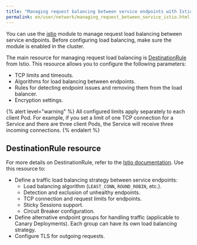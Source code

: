 ```yaml
---
title: "Managing request balancing between service endpoints with Istio"
permalink: en/user/network/managing_request_between_service_istio.html
---
```


You can use the [istio](/modules/istio/) module to manage request load balancing between service endpoints.
Before configuring load balancing, make sure the module is enabled in the cluster.

The main resource for managing request load balancing is [DestinationRule](#destinationrule-resource) from Istio.
This resource allows you to configure the following parameters:

- TCP limits and timeouts.
- Algorithms for load balancing between endpoints.
- Rules for detecting endpoint issues and removing them from the load balancer.
- Encryption settings.

{% alert level="warning" %}
All configured limits apply separately to each client Pod.
For example, if you set a limit of one TCP connection for a Service and there are three client Pods,
the Service will receive three incoming connections.
{% endalert %}

## DestinationRule resource

For more details on DestinationRule, refer to the [Istio documentation](https://istio.io/v1.19/docs/reference/config/networking/destination-rule/).
Use this resource to:

- Define a traffic load balancing strategy between service endpoints:
  - Load balancing algorithm (`LEAST_CONN`, `ROUND_ROBIN`, etc.).
  - Detection and exclusion of unhealthy endpoints.
  - TCP connection and request limits for endpoints.
  - Sticky Sessions support.
  - Circuit Breaker configuration.
- Define alternative endpoint groups for handling traffic (applicable to Canary Deployments).
  Each group can have its own load balancing strategy.
- Configure TLS for outgoing requests.
